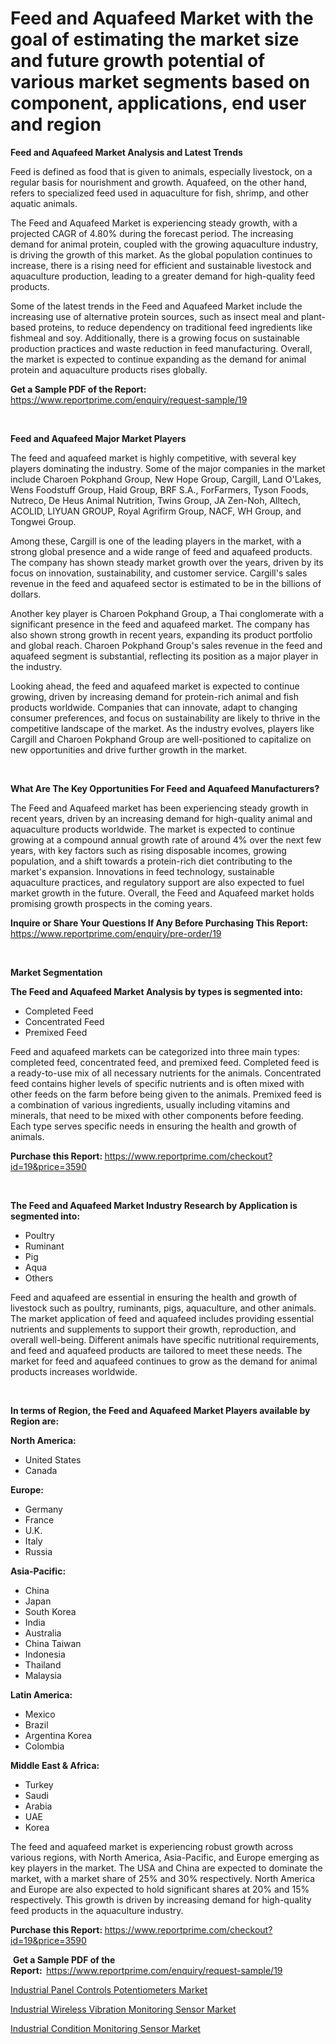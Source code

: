 <p><h1>Feed and Aquafeed Market with the goal of estimating the market size and future growth potential of various market segments based on component, applications, end user and region</h1></p><p><strong>Feed and Aquafeed Market Analysis and Latest Trends</strong></p>
<p><p>Feed is defined as food that is given to animals, especially livestock, on a regular basis for nourishment and growth. Aquafeed, on the other hand, refers to specialized feed used in aquaculture for fish, shrimp, and other aquatic animals.</p><p>The Feed and Aquafeed Market is experiencing steady growth, with a projected CAGR of 4.80% during the forecast period. The increasing demand for animal protein, coupled with the growing aquaculture industry, is driving the growth of this market. As the global population continues to increase, there is a rising need for efficient and sustainable livestock and aquaculture production, leading to a greater demand for high-quality feed products.</p><p>Some of the latest trends in the Feed and Aquafeed Market include the increasing use of alternative protein sources, such as insect meal and plant-based proteins, to reduce dependency on traditional feed ingredients like fishmeal and soy. Additionally, there is a growing focus on sustainable production practices and waste reduction in feed manufacturing. Overall, the market is expected to continue expanding as the demand for animal protein and aquaculture products rises globally.</p></p>
<p><strong>Get a Sample PDF of the Report:&nbsp;</strong> <a href="https://www.reportprime.com/enquiry/request-sample/19">https://www.reportprime.com/enquiry/request-sample/19</a></p>
<p>&nbsp;</p>
<p><strong>Feed and Aquafeed Major Market Players</strong></p>
<p><p>The feed and aquafeed market is highly competitive, with several key players dominating the industry. Some of the major companies in the market include Charoen Pokphand Group, New Hope Group, Cargill, Land O'Lakes, Wens Foodstuff Group, Haid Group, BRF S.A., ForFarmers, Tyson Foods, Nutreco, De Heus Animal Nutrition, Twins Group, JA Zen-Noh, Alltech, ACOLID, LIYUAN GROUP, Royal Agrifirm Group, NACF, WH Group, and Tongwei Group.</p><p>Among these, Cargill is one of the leading players in the market, with a strong global presence and a wide range of feed and aquafeed products. The company has shown steady market growth over the years, driven by its focus on innovation, sustainability, and customer service. Cargill's sales revenue in the feed and aquafeed sector is estimated to be in the billions of dollars.</p><p>Another key player is Charoen Pokphand Group, a Thai conglomerate with a significant presence in the feed and aquafeed market. The company has also shown strong growth in recent years, expanding its product portfolio and global reach. Charoen Pokphand Group's sales revenue in the feed and aquafeed segment is substantial, reflecting its position as a major player in the industry.</p><p>Looking ahead, the feed and aquafeed market is expected to continue growing, driven by increasing demand for protein-rich animal and fish products worldwide. Companies that can innovate, adapt to changing consumer preferences, and focus on sustainability are likely to thrive in the competitive landscape of the market. As the industry evolves, players like Cargill and Charoen Pokphand Group are well-positioned to capitalize on new opportunities and drive further growth in the market.</p></p>
<p>&nbsp;</p>
<p><strong>What Are The Key Opportunities For Feed and Aquafeed Manufacturers?</strong></p>
<p><p>The Feed and Aquafeed market has been experiencing steady growth in recent years, driven by an increasing demand for high-quality animal and aquaculture products worldwide. The market is expected to continue growing at a compound annual growth rate of around 4% over the next few years, with key factors such as rising disposable incomes, growing population, and a shift towards a protein-rich diet contributing to the market's expansion. Innovations in feed technology, sustainable aquaculture practices, and regulatory support are also expected to fuel market growth in the future. Overall, the Feed and Aquafeed market holds promising growth prospects in the coming years.</p></p>
<p><strong>Inquire or Share Your Questions If Any Before Purchasing This Report:</strong> <a href="https://www.reportprime.com/enquiry/pre-order/19">https://www.reportprime.com/enquiry/pre-order/19</a></p>
<p>&nbsp;</p>
<p><strong>Market Segmentation</strong></p>
<p><strong>The Feed and Aquafeed Market Analysis by types is segmented into:</strong></p>
<p><ul><li>Completed Feed</li><li>Concentrated Feed</li><li>Premixed Feed</li></ul></p>
<p><p>Feed and aquafeed markets can be categorized into three main types: completed feed, concentrated feed, and premixed feed. Completed feed is a ready-to-use mix of all necessary nutrients for the animals. Concentrated feed contains higher levels of specific nutrients and is often mixed with other feeds on the farm before being given to the animals. Premixed feed is a combination of various ingredients, usually including vitamins and minerals, that need to be mixed with other components before feeding. Each type serves specific needs in ensuring the health and growth of animals.</p></p>
<p><strong>Purchase this Report:&nbsp;</strong><a href="https://www.reportprime.com/checkout?id=19&price=3590">https://www.reportprime.com/checkout?id=19&price=3590</a></p>
<p>&nbsp;</p>
<p><strong>The Feed and Aquafeed Market Industry Research by Application is segmented into:</strong></p>
<p><ul><li>Poultry</li><li>Ruminant</li><li>Pig</li><li>Aqua</li><li>Others</li></ul></p>
<p><p>Feed and aquafeed are essential in ensuring the health and growth of livestock such as poultry, ruminants, pigs, aquaculture, and other animals. The market application of feed and aquafeed includes providing essential nutrients and supplements to support their growth, reproduction, and overall well-being. Different animals have specific nutritional requirements, and feed and aquafeed products are tailored to meet these needs. The market for feed and aquafeed continues to grow as the demand for animal products increases worldwide.</p></p>
<p>&nbsp;</p>
<p><strong>In terms of Region, the Feed and Aquafeed Market Players available by Region are:</strong></p>
<p>
    <p> <strong> North America: </strong>
        <ul>
            <li>United States</li>
            <li>Canada</li>
        </ul>
        </p> 
    <p> <strong> Europe: </strong>
        <ul>
            <li>Germany</li>
            <li>France</li>
            <li>U.K.</li>
            <li>Italy</li>
            <li>Russia</li>
        </ul>
        </p> 
    <p> <strong> Asia-Pacific: </strong>
        <ul>
            <li>China</li>
            <li>Japan</li>
            <li>South Korea</li>
            <li>India</li>
            <li>Australia</li>
            <li>China Taiwan</li>
            <li>Indonesia</li>
            <li>Thailand</li>
            <li>Malaysia</li>
        </ul>
        </p> 
    <p> <strong> Latin America: </strong>
        <ul>
            <li>Mexico</li>
            <li>Brazil</li>
            <li>Argentina Korea</li>
            <li>Colombia</li>
        </ul>
        </p> 
    <p> <strong> Middle East & Africa: </strong>
        <ul>
            <li>Turkey</li>
            <li>Saudi</li>
            <li>Arabia</li>
            <li>UAE</li>
            <li>Korea</li>
        </ul>
    </p>
    </p>
<p><p>The feed and aquafeed market is experiencing robust growth across various regions, with North America, Asia-Pacific, and Europe emerging as key players in the market. The USA and China are expected to dominate the market, with a market share of 25% and 30% respectively. North America and Europe are also expected to hold significant shares at 20% and 15% respectively. This growth is driven by increasing demand for high-quality feed products in the aquaculture industry.</p></p>
<p><strong>Purchase this Report: </strong><a href="https://www.reportprime.com/checkout?id=19&price=3590">https://www.reportprime.com/checkout?id=19&price=3590</a></p>
<p>&nbsp;<strong>Get a Sample PDF of the Report:&nbsp;&nbsp;</strong><a href="https://www.reportprime.com/enquiry/request-sample/19">https://www.reportprime.com/enquiry/request-sample/19</a></p>
<p><strong></strong></p>
<p><p><a href="https://view.publitas.com/reportprime-1/industrial-panel-controls-potentiometers-market-challenges-opportunities-and-growth-drivers-and-major-market-players-forecasted-for-period-from-2024-2031/">Industrial Panel Controls Potentiometers Market</a></p><p><a href="https://view.publitas.com/reportprime-1/industrial-wireless-vibration-monitoring-sensor-market-size-furnishes-valuable-information-encompassing-market-share-market-trends-and-projections-spanning-from-2024-to-2031/">Industrial Wireless Vibration Monitoring Sensor Market</a></p><p><a href="https://view.publitas.com/reportprime-1/industrial-condition-monitoring-sensor-market-size-and-examines-its-market-scope-with-a-primary-focus-on-growth-opportunities-and-forecasted-trends-spanning-from-2024-to-2031/">Industrial Condition Monitoring Sensor Market</a></p></p>